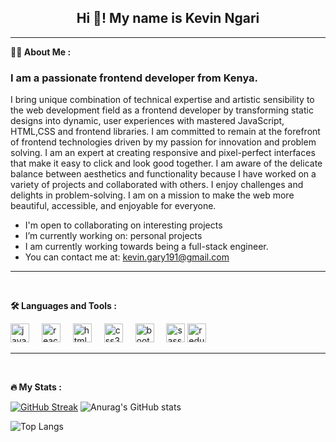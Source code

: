   <h2 align="center">Hi 👋! My name is Kevin Ngari</h2>
<hr>
<strong>👨‍💻 About Me :</strong>
<h3>I am a  passionate frontend developer from Kenya.</h3>
<p>I bring  unique combination of technical expertise and artistic sensibility to the web development field as a frontend developer by transforming static designs into dynamic, user experiences with mastered JavaScript, HTML,CSS and frontend libraries. I am committed to remain at the forefront of frontend technologies driven by my passion for innovation and problem solving. I am an expert at creating responsive and pixel-perfect interfaces that make it easy to click and look good together. I am aware of the delicate balance between aesthetics and functionality because I have worked on a variety of projects and collaborated with others. I enjoy challenges and delights in problem-solving. I am on a mission to make the web more beautiful, accessible, and enjoyable for everyone.</p>

<ul>
  <li> I'm open to collaborating on interesting projects</li>
  <li>I’m currently working on: personal projects</li>
  <li>I am currently working towards being a full-stack engineer.</li>
  <li>You can contact me at:  <a href="https://mail.google.com/">kevin.gary191@gmail.com</a></li>

    
</ul>

<hr>

<br>

<strong>🛠️ Languages and Tools :</strong>
<br>
<div align="left">
  <img src="https://cdn.jsdelivr.net/gh/devicons/devicon/icons/javascript/javascript-original.svg" height="30" alt="javascript logo"  />
  <img width="12" />
  <img src="https://cdn.jsdelivr.net/gh/devicons/devicon/icons/react/react-original.svg" height="30" alt="react logo"  />
  <img width="12" />
  <img src="https://cdn.jsdelivr.net/gh/devicons/devicon/icons/html5/html5-original.svg" height="30" alt="html5 logo"  />
  <img width="12" />
  <img src="https://cdn.jsdelivr.net/gh/devicons/devicon/icons/css3/css3-original.svg" height="30" alt="css3 logo"  />
  <img width="12" />
  <img src="https://cdn.jsdelivr.net/gh/devicons/devicon/icons/bootstrap/bootstrap-original.svg" height="30" alt="bootstrap logo"  />
  <img width="12" />
  <img src="https://cdn.jsdelivr.net/gh/devicons/devicon/icons/sass/sass-original.svg" height="30" alt="sass logo"  />
  <img src="https://cdn.jsdelivr.net/gh/devicons/devicon/icons/redux/redux-original.svg" height="30" alt="redux logo"  />
</div>
<hr>


<br>

<strong>🔥 My Stats :</strong>


[![GitHub Streak](https://streak-stats.demolab.com?user=ngarikev&theme=radical&card_width=467)](https://git.io/streak-stats)      <span>![Anurag's GitHub stats](https://github-readme-stats.vercel.app/api?username=ngarikev&show_icons=true&theme=radical&card_width=400)</span><span></span><br> 

![Top Langs](https://github-readme-stats.vercel.app/api/top-langs/?username=ngarikev&theme=radical&layout=compact)

###



###
